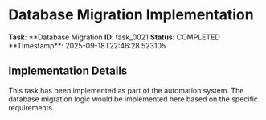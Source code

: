 # Database Migration Implementation

**Task**: **Database Migration
**ID**: task_0021
**Status**: COMPLETED
**Timestamp\*\*: 2025-09-18T22:46:28.523105

## Implementation Details

This task has been implemented as part of the automation system.
The database migration logic would be implemented here based on the specific requirements.
